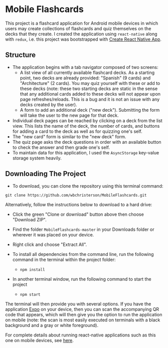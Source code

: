 # Mobile Flashcards

This project is a flashcard application for Android mobile devices in which users may create collections of flashcards and quiz themselves on the decks that they create. I created the application using `react-native` along with `redux`, i.e. this project was bootstrapped with [Create React Native App](https://github.com/react-community/create-react-native-app).

## Structure

* The application begins with a tab navigator composed of two screens:
  - A list view of all currently available flashcard decks. As a starting point, two decks are already provided: "Spanish" (9 cards) and "Architecture" (2 cards). You may quiz yourself with these or add to these decks (note: these two starting decks are static in the sense that any additional cards added to these decks will not appear upon page refreshes/reloads. This is a bug and it is not an issue with any decks created by the user).
  - A form to add an additional deck ("new deck"). Submitting the form will take the user to the new page for that deck.
* Individual deck pages can be reached by clicking on a deck from the list view. This lists the name of the deck, the number of cards, and buttons for adding a card to the deck as well as for quizzing one's self.
* The "new card" form is similar to the "new deck" form.
* The quiz page asks the deck questions in order with an available button to check the answer and then grade one's self.
* To maintain data for this application, I used the `AsyncStorage` key-value storage system heavily. 

## Downloading The Project

* To download, you can clone the repository using this terminal command:
```
git clone https://github.com/wbchristerson/MobileFlashcards.git
```

Alternatively, follow the instructions below to download to a hard drive:
* Click the green "Clone or download" button above then choose "Download ZIP".
* Find the folder `MobileFlashcards-master` in your Downloads folder or wherever it was placed on your device.
* Right click and choose "Extract All".

* To install all dependencies from the command line, run the following command in the terminal within the project folder:
    - `npm install`
* In another terminal window, run the following command to start the project
    - `npm start`

The terminal will then provide you with several options. If you have the application [Expo](https://expo.io/) on your device, then you can scan the accompanying QR code that appears, which will then give you the option to run the application on mobile (note: the scan is most easily executed on terminals with a black background and a gray or white foreground).


For complete details about running react-native applications such as this one on mobile devices, see [here](https://github.com/react-community/create-react-native-app/blob/master/react-native-scripts/template/README.md).
